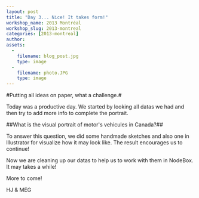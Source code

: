 ```yaml
---
layout: post
title: "Day 3... Nice! It takes form!"
workshop_name: 2013 Montréal
workshop_slug: 2013-montreal
categories: [2013-montreal]
author:  
assets:
  -
    filename: blog_post.jpg
    type: image
  -
    filename: photo.JPG
    type: image
---
```

#Putting all ideas on paper, what a challenge.#

Today was a productive day. We started by looking all datas we had and then try to add more info to complete the portrait.

##What is the visual portrait of motor's vehicules in Canada?##

To answer this question, we did some handmade sketches and also one in lllustrator for visualize how it may look like. The result encourages us to continue!

Now we are cleaning up our datas to help us to work with them in NodeBox. It may takes a while!

More to come!

HJ & MEG
